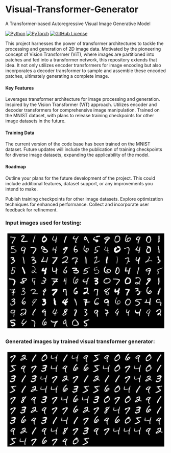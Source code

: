# Visual-Transformer-Generator
A Transformer-based Autoregressive Visual Image Generative Model

[![Python](https://img.shields.io/badge/Python-3.9%2B-blue)](https://www.python.org/)
[![PyTorch](https://img.shields.io/badge/PyTorch-2.0%2B-orange)](https://pytorch.org/)
[![GitHub License](https://img.shields.io/badge/license-MIT-blue.svg)](LICENSE)

This project harnesses the power of transformer architectures to tackle the processing and generation of 2D image data. Motivated by the pioneering concept of Vision Transformer (ViT), where images are partitioned into patches and fed into a transformer network, this repository extends that idea. It not only utilizes encoder transformers for image encoding but also incorporates a decoder transformer to sample and assemble these encoded patches, ultimately generating a complete image.

#### Key Features

Leverages transformer architecture for image processing and generation.
Inspired by the Vision Transformer (ViT) approach.
Utilizes encoder and decoder transformers for comprehensive image manipulation.
Trained on the MNIST dataset, with plans to release training checkpoints for other image datasets in the future.

#### Training Data

The current version of the code base has been trained on the MNIST dataset. Future updates will include the publication of training checkpoints for diverse image datasets, expanding the applicability of the model.


#### Roadmap

Outline your plans for the future development of the project. This could include additional features, dataset support, or any improvements you intend to make.

Publish training checkpoints for other image datasets.
Explore optimization techniques for enhanced performance.
Collect and incorporate user feedback for refinement.


### Input images used for testing:
![Input images used for testing](models/images/input_images.png)

### Generated images by trained visual transformer generator:
![Input images used for testing](models/images/generated_images.png)
